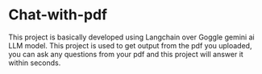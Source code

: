 # Chat-with-pdf
This project is basically developed using Langchain over Goggle gemini ai LLM model. This project is used to get output from the pdf you uploaded, you can ask any questions from your pdf and this project will answer it within seconds.

